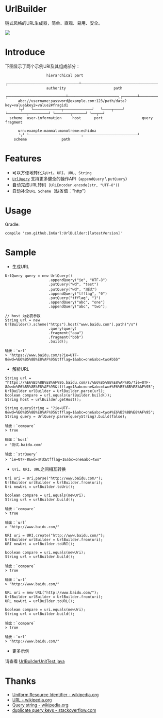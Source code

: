 # UrlBuilder
链式风格的URL生成器，简单、直观、易用、安全。

[![](https://jitpack.io/v/imkarl/urlbuilder.svg)](https://jitpack.io/#imkarl/urlbuilder)


# Introduce

下图显示了两个示例URI及其组成部分：
```
                   hierarchical part
             ┌─────────────────────────────────┴───────────────────────────────────┐
                   authority                      path
             ┌───────────────────────────┴───────────────────────┐┌───────┴────────┐
      abc://username:password@example.com:123/path/data?key=value&key2=value2#fragid1
      └┬┘   └─────────────┬─────────────┘   └────┬────┘ └─────────┬─────────┘ └───────┬──────┘ └──┬──┘
  scheme  user-information     host      port                  query             fragment

      urn:example:mammal:monotreme:echidna
      └┬┘ └────────────────────────┬─────────────────────────┘
    scheme                path
```


# Features

- 可以方便地转化为`Uri`、`URI`、`URL`、`String`
- [`UrlQuery`](https://github.com/ImKarl/UrlBuilder/blob/master/library/src/main/java/cn/imkarl/urlbuilder/UrlQuery.java)
支持更多健全的操作API（`appendQuery` \ `putQuery`）
- 自动完成URL转码（`URLEncoder.encode(str, "UTF-8")`）
- 自动补全`URL Scheme`（缺省值："http"）


# Usage

Gradle:

```
compile 'com.github.ImKarl:UrlBuilder:[latestVersion]'
```


# Sample

- 生成URL

```
UrlQuery query = new UrlQuery()
                    .appendQuery("ie", "UTF-8")
                    .putQuery("wd", "test")
                    .putQuery("wd", "测试")
                    .appendQuery("tfflag", "0")
                    .putQuery("tfflag", "1")
                    .appendQuery("abc", "one")
                    .appendQuery("abc", "two");

// host 为必要参数
String url = new UrlBuilder().scheme("https").host("www.baidu.com").path("/s")
                    .query(query)
                    .fragment("aaa")
                    .fragment("bbb")
                    .build();

输出：`url`
> "https://www.baidu.com/s?ie=UTF-8&wd=%E6%B5%8B%E8%AF%95&tfflag=1&abc=one&abc=two#bbb"
```


- 解析URL

```
String url = "https://%E6%B5%8B%E8%AF%95.baidu.com/s/%E6%B5%8B%E8%AF%95/?ie=UTF-8&wd=%E6%B5%8B%E8%AF%95&tfflag=1&abc=one&abc=two#%E6%B5%8B%E8%AF%95";
UrlBuilder urlBuilder = UrlBuilder.parse(url);
boolean compare = url.equals(urlBuilder.build());
String host = urlBuilder.getHost();

String queryString = "?ie=UTF-8&wd=%E6%B5%8B%E8%AF%95&tfflag=1&abc=one&abc=two#%E6%B5%8B%E8%AF%95";
String query = UrlQuery.parse(queryString).build(false);

输出：`compare`
> true

输出：`host`
> "测试.baidu.com"

输出：`strQuery`
> "ie=UTF-8&wd=测试&tfflag=1&abc=one&abc=two"
```


- `Uri`、`URI`、`URL`之间相互转换

```
Uri uri = Uri.parse("http://www.baidu.com/");
UrlBuilder urlBuilder = UrlBuilder.from(uri);
Uri newUri = urlBuilder.toUri();

boolean compare = uri.equals(newUri);
String url = urlBuilder.build();

输出：`compare`
> true

输出：`url`
> "http://www.baidu.com/"
```

```
URI uri = URI.create("http://www.baidu.com/");
UrlBuilder urlBuilder = UrlBuilder.from(uri);
URI newUri = urlBuilder.toURI();

boolean compare = uri.equals(newUri);
String url = urlBuilder.build();

输出：`compare`
> true

输出：`url`
> "http://www.baidu.com/"
```

```
URL uri = new URL("http://www.baidu.com/");
UrlBuilder urlBuilder = UrlBuilder.from(uri);
URL newUri = urlBuilder.toURL();

boolean compare = uri.equals(newUri);
String url = urlBuilder.build();

输出：`compare`
> true

输出：`url`
> "http://www.baidu.com/"
```


- 更多示例

请查看 [UrlBuilderUnitTest.java](https://github.com/ImKarl/UrlBuilder/blob/master/library/src/test/java/cn/imkarl/urlbuilder/UrlBuilderUnitTest.java)


# Thanks

- [Uniform Resource Identifier - wikipedia.org](https://en.wikipedia.org/wiki/Uniform_Resource_Identifier)
- [URL - wikipedia.org](https://en.wikipedia.org/wiki/URL)
- [Query string - wikipedia.org](https://en.wikipedia.org/wiki/Query_string)
- [duplicate query keys - stackoverflow.com](https://stackoverflow.com/questions/1746507/authoritative-position-of-duplicate-http-get-query-keys)
